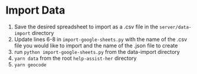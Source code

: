 # Import Data

1. Save the desired spreadsheet to import as a .csv file in the `server/data-import` directory
1. Update lines 6-8 in `import-google-sheets.py` with the name of the .csv file you would like to 
import and the name of the .json file to create
1. run `python import-google-sheets.py` from the data-import directory
1. `yarn data` from the root `help-assist-her` directory
1. `yarn geocode`
